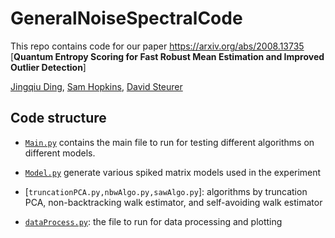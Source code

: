 # GeneralNoiseSpectralCode

This repo contains code for our paper https://arxiv.org/abs/2008.13735  [**Quantum Entropy Scoring for Fast Robust Mean Estimation and Improved Outlier Detection**]


[Jingqiu Ding](Jingqiu.Ding@inf.ethz.ch), [Sam Hopkins](http://www.samuelbhopkins.com/), [David Steurer](https://www.dsteurer.org)

## Code structure
* [`Main.py`](Main.py) contains the main file to run for testing different algorithms on different models.
* [`Model.py`](Model.py) generate various spiked matrix models used in the experiment
*  [`truncationPCA.py,nbwAlgo.py,sawAlgo.py`]: algorithms by truncation PCA, non-backtracking walk estimator, and self-avoiding walk estimator

*  [`dataProcess.py`](dataProcess.py): the file to run for data processing and plotting
